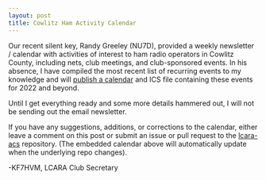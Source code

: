 ```yaml
---
layout: post
title: Cowlitz Ham Activity Calendar
---
```


Our recent silent key, Randy Greeley (NU7D), provided a weekly
newsletter / calendar with activities of interest to ham radio
operators in Cowlitz County, including nets, club meetings, and 
club-sponsored events. In his absence, I have compiled the most
recent list of recurring events to my knowledge and will
[publish a calendar](/calendar/) and ICS file containing these
events for 2022 and beyond.

Until I get everything ready and some more details hammered out,
I will not be sending out the email newsletter.

If you have any suggestions, additions, or corrections to the
calendar, either leave a comment on this post or submit an issue
or pull request to the [lcara-acs](https://github.com/masenf/lcara-acs)
repository. (The embedded calendar above will automatically update
when the underlying repo changes).

-KF7HVM, LCARA Club Secretary
